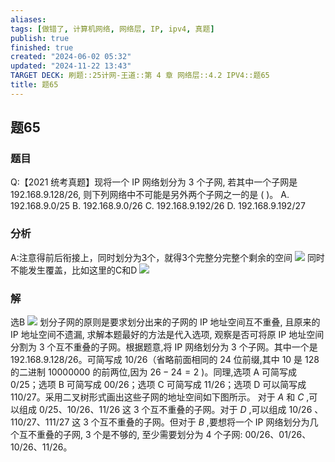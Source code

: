 ```yaml
---
aliases: 
tags: [做错了, 计算机网络, 网络层, IP, ipv4, 真题]
publish: true
finished: true
created: "2024-06-02 05:32"
updated: "2024-11-22 13:43"
TARGET DECK: 刷题::25计网-王道::第 4 章 网络层::4.2 IPV4::题65
title: 题65
---
```


## 题65
### 题目
Q:【2021 统考真题】现将一个 IP 网络划分为 3 个子网, 若其中一个子网是192.168.9.128/26, 则下列网络中不可能是另外两个子网之一的是 ( )。
A. 192.168.9.0/25 B. 192.168.9.0/26
C. 192.168.9.192/26 D. 192.168.9.192/27
### 分析
A:注意得前后衔接上，同时划分为3个，就得3个完整分完整个剩余的空间
![](https://img.hwenyi.tech/202407052107686.webp)
同时不能发生覆盖，比如这里的C和D
![](https://img.hwenyi.tech/202406021524375.webp)
### 解
选B
![](https://img.hwenyi.tech/202411222141645.webp)
划分子网的原则是要求划分出来的子网的 IP 地址空间互不重叠, 且原来的 IP 地址空间不遗漏, 求解本题最好的方法是代入选项, 观察是否可将原 IP 地址空间分割为 3 个互不重叠的子网。根据题意,将 IP 网络划分为 3 个子网。其中一个是 192.168.9.128/26。可简写成 10/26（省略前面相同的 24 位前缀,其中 10 是 128 的二进制 10000000 的前两位,因为 ${26} - {24} = 2$ )。同理,选项 A 可简写成 0/25；选项 B 可简写成 00/26；选项 C 可简写成 11/26；选项 D 可以简写成 110/27。采用二叉树形式画出这些子网的地址空间如下图所示。
对于 $A$ 和 $C$ ,可以组成 $0/{25}、{10}/{26}、{11}/{26}$ 这 3 个互不重叠的子网。对于 $D$ ,可以组成 ${10}/{26}$ 、 ${110}/{27}、{111}/{27}$ 这 3 个互不重叠的子网。但对于 $B$ ,要想将一个 IP 网络划分为几个互不重叠的子网, 3 个是不够的, 至少需要划分为 4 个子网: 00/26、01/26、10/26、11/26。


